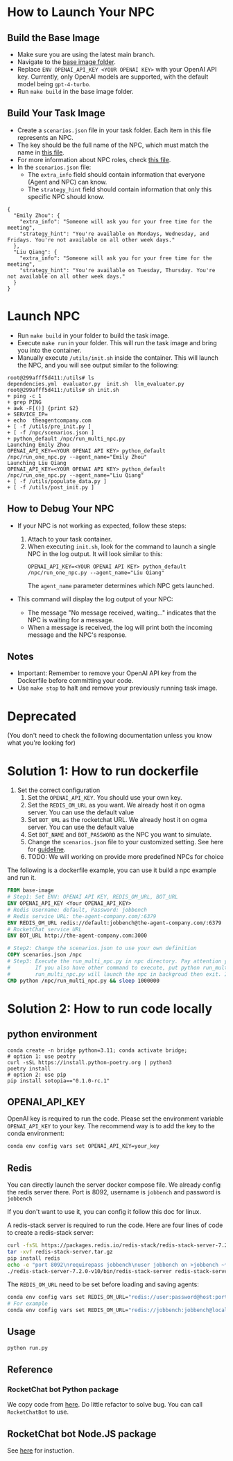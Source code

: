 # How to Launch Your NPC

## Build the Base Image

* Make sure you are using the latest main branch.
* Navigate to the [base image folder](../base_image/).
* Replace `ENV OPENAI_API_KEY <YOUR OPENAI KEY>` with your OpenAI API key. Currently, only OpenAI models are supported, with the default model being `gpt-4-turbo`.
* Run `make build` in the base image folder.

## Build Your Task Image

* Create a `scenarios.json` file in your task folder. Each item in this file represents an NPC.
* The key should be the full name of the NPC, which must match the name in [this file](./npc/npc_credential.json).
* For more information about NPC roles, check [this file](../../servers/rocketchat/npc/npc_definition.json).
* In the `scenarios.json` file:
  - The `extra_info` field should contain information that everyone (Agent and NPC) can know.
  - The `strategy_hint` field should contain information that only this specific NPC should know.

```
{
  "Emily Zhou": {
    "extra_info": "Someone will ask you for your free time for the meeting",
    "strategy_hint": "You're available on Mondays, Wednesday, and Fridays. You're not available on all other week days."
  },
  "Liu Qiang": {
    "extra_info": "Someone will ask you for your free time for the meeting",
    "strategy_hint": "You're available on Tuesday, Thursday. You're not available on all other week days."
  }
}
```

# Launch NPC

* Run `make build` in your folder to build the task image.
* Execute `make run` in your folder. This will run the task image and bring you into the container.
* Manually execute `/utils/init.sh` inside the container. This will launch the NPC, and you will see output similar to the following:

```
root@299afff5d411:/utils# ls
dependencies.yml  evaluator.py  init.sh  llm_evaluator.py
root@299afff5d411:/utils# sh init.sh 
+ ping -c 1
+ grep PING
+ awk -F[()] {print $2}
+ SERVICE_IP=
+ echo  theagentcompany.com
+ [ -f /utils/pre_init.py ]
+ [ -f /npc/scenarios.json ]
+ python_default /npc/run_multi_npc.py
Launching Emily Zhou
OPENAI_API_KEY=<YOUR OPENAI API KEY> python_default /npc/run_one_npc.py --agent_name="Emily Zhou"
Launching Liu Qiang
OPENAI_API_KEY=<YOUR OPENAI API KEY> python_default /npc/run_one_npc.py --agent_name="Liu Qiang"
+ [ -f /utils/populate_data.py ]
+ [ -f /utils/post_init.py ]
```

## How to Debug Your NPC
* If your NPC is not working as expected, follow these steps:
  1. Attach to your task container.
  2. When executing `init.sh`, look for the command to launch a single NPC in the log output. It will look similar to this:
     ```
     OPENAI_API_KEY=<YOUR OPENAI API KEY> python_default /npc/run_one_npc.py --agent_name="Liu Qiang"
     ```
     The `agent_name` parameter determines which NPC gets launched.

* This command will display the log output of your NPC:
  - The message "No message received, waiting..." indicates that the NPC is waiting for a message.
  - When a message is received, the log will print both the incoming message and the NPC's response.

## Notes

* Important: Remember to remove your OpenAI API key from the Dockerfile before committing your code.
* Use `make stop` to halt and remove your previously running task image.

# Deprecated 
(You don't need to check the following documentation unless you know what you're looking for)

# Solution 1: How to run dockerfile
1. Set the correct configuration
    1. Set the `OPENAI_API_KEY`. You should use your own key.
    2. Set the `REDIS_OM_URL` as you want. We already host it on ogma server. You can use the default value
    3. Set `BOT_URL` as the rocketchat URL. We already host it on ogma server. You can use the default value
    4. Set `BOT_NAME` and `BOT_PASSWORD` as the NPC you want to simulate.
    5. Change the `scenarios.json` file to your customized setting. See here for [guideline](./NPC_GUIDELINE.md).
    6. TODO: We will working on provide more predefined NPCs for choice

The following is a dockerfile example, you can use it build a npc example and run it.
```Dockerfile
FROM base-image
# Step1: Set ENV: OPENAI API KEY, REDIS_OM_URL, BOT_URL
ENV OPENAI_API_KEY <Your OPENAI_API_KEY>
# Redis Username: default, Password: jobbench
# Redis service URL: the-agent-company.com/:6379
ENV REDIS_OM_URL redis://default:jobbench@the-agent-company.com/:6379
# RocketChat service URL
ENV BOT_URL http://the-agent-company.com:3000

# Step2: Change the scenarios.json to use your own definition
COPY scenarios.json /npc
# Step3: Execute the run_multi_npc.py in npc directory. Pay attention you need to execute it under /npc, we already configure the file path env in base-npc-image
#        If you also have other command to execute, put python run_multi_npc.py and others into scripts. Dockerfile only allow one CMD
#        run_multi_npc.py will launch the npc in backgroud then exit. In example, we sleep to keep docker running. You don't need to do it in examinee
CMD python /npc/run_multi_npc.py && sleep 1000000
```

# Solution 2: How to run code locally
## python environment
```
conda create -n bridge python=3.11; conda activate bridge;  
# option 1: use peotry
curl -sSL https://install.python-poetry.org | python3
poetry install
# option 2: use pip
pip install sotopia=="0.1.0-rc.1"
```

## OPENAI_API_KEY

OpenAI key is required to run the code. Please set the environment variable `OPENAI_API_KEY` to your key. The recommend way is to add the key to the conda environment:
```bash
conda env config vars set OPENAI_API_KEY=your_key
```

## Redis
You can directly launch the server docker compose file. We already config the redis server there. Port is 8092, username is `jobbench` and password is `jobbench`

If you don't want to use it, you can config it follow this doc for linux.

A redis-stack server is required to run the code.
Here are four lines of code to create a redis-stack server:
```bash
curl -fsSL https://packages.redis.io/redis-stack/redis-stack-server-7.2.0-v10.focal.x86_64.tar.gz -o redis-stack-server.tar.gz
tar -xvf redis-stack-server.tar.gz
pip install redis
echo -e "port 8092\nrequirepass jobbench\nuser jobbench on >jobbench ~* +@all" > redis-stack-server.conf
./redis-stack-server-7.2.0-v10/bin/redis-stack-server redis-stack-server.conf --daemonize yes
```

The `REDIS_OM_URL` need to be set before loading and saving agents:
```bash
conda env config vars set REDIS_OM_URL="redis://user:password@host:port"
# For example
conda env config vars set REDIS_OM_URL="redis://jobbench:jobbench@localhost:8092"
```

## Usage

```bash
python run.py
```

## Reference
### RocketChat bot Python package
We copy code from [here](https://github.com/jadolg/RocketChatBot).
Do little refactor to solve bug.
You can call `RocketChatBot` to use.

## RocketChat bot Node.JS package
See [here](https://developer.rocket.chat/docs/develop-a-rocketchat-sdk-bot) for instuction.
